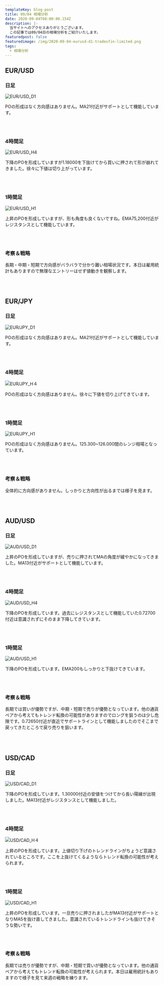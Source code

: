 ```yaml
---
templateKey: blog-post
title: 09/04 相場分析
date: 2020-09-04T08:00:00.154Z
description: |-
  当サイトへのアクセスありがとうございます。
  この記事では09/04日の相場分析をご紹介いたします。
featuredpost: false
featuredimage: /img/2020-09-04-eurusd-d1-tradexfin-limited.png
tags:
  - 相場分析
---
```

## EUR/USD

### 日足

![EUR/USD_D1](/img/2020-09-04-eurusd-d1-tradexfin-limited.png)

POの形成はなく方向感はありません。MA21付近がサポートとして機能しています。

<br>
<br>

### 4時間足

![EUR/USD_H4](/img/2020-09-04-eurusd-h4-tradexfin-limited.png)

下降のPOを形成していますが1.18000を下抜けてから買いに押されて形が崩れてきました。徐々に下値は切り上がっています。

<br>
<br>

### 1時間足

![EUR/USD_H1](/img/2020-09-04-eurusd-h1-tradexfin-limited.png)

上昇のPOを形成していますが、形も角度も良くないですね。EMA75,200付近がレジスタンスとして機能しています。

<br>
<br>

### 考察＆戦略
長期・中期・短期で方向感がバラバラで分かり難い相場状況です。本日は雇用統計もありますので無理なエントリーはせず値動きを観察します。

<br>
<br>

## EUR/JPY

### 日足

![EUR/JPY_D1](/img/2020-09-04-eurjpy-d1-tradexfin-limited.png)

POの形成はなく方向感はありません。MA21付近がサポートとして機能しています。

<br>
<br>

### 4時間足

![EUR/JPY_H４](/img/2020-09-04-eurjpy-h4-tradexfin-limited.png)

POの形成はなく方向感はありません。徐々に下値を切り上げてきています。

<br>
<br>

### 1時間足

![EUR/JPY_H1](/img/2020-09-04-eurjpy-h1-tradexfin-limited.png)

POの形成はなく方向感はありません。125.300~126.000間のレンジ相場となっています。

<br>
<br>

### 考察＆戦略
全体的に方向感がありません。しっかりと方向性が出るまでは様子を見ます。

<br>
<br>

## AUD/USD

### 日足

![AUD/USD_D1](/img/2020-09-04-audusd-d1-tradexfin-limited.png)

上昇のPOを形成していますが、売りに押されてMAの角度が緩やかになってきました。MA13付近がサポートとして機能しています。

<br>
<br>

### 4時間足

![AUD/USD_H4](/img/2020-09-04-audusd-h4-tradexfin-limited.png)

下降のPOを形成しています。過去にレジスタンスとして機能していた0.72700付近は意識されずにそのまま下降してきています。

<br>
<br>

### 1時間足

![AUD/USD_H1](/img/2020-09-04-audusd-h1-tradexfin-limited.png)

下降のPOを形成しています。EMA200もしっかりと下抜けてきています。

<br>
<br>

### 考察＆戦略

長期では買いが優勢ですが、中期・短期で売りが優勢となっています。他の通貨ペアから考えてもトレンド転換の可能性がありますのでロングを狙うのは少し危険です。0.72650付近が直近でサポートラインとして機能しましたのでそこまで戻ってきたところで戻り売りを狙います。

<br>
<br>

## USD/CAD

### 日足

![USD/CAD_D1](/img/2020-09-04-usdcad-d1-tradexfin-limited.png)

下降のPOを形成しています。1.30000付近の安値をつけてから長い陽線が出現しました。MA13付近がレジスタンスとして機能しました。

<br>
<br>

### 4時間足

![USD/CAD_H４](/img/2020-09-04-usdcad-h4-tradexfin-limited.png)

上昇のPOを形成しています。上値切り下げのトレンドラインがちょうど意識されているところです。ここを上抜けてくるようならトレンド転換の可能性が考えられます。

<br>
<br>

### 1時間足

![USD/CAD_H1](/img/2020-09-04-usdcad-h1-tradexfin-limited.png)

上昇のPOを形成しています。一旦売りに押されましたがMA13付近がサポートとなりMA5を抜け直してきました。意識されているトレンドラインも抜けてきそうな勢いです。

<br>
<br>

### 考察＆戦略

長期では売りが優勢ですが、中期・短期で買いが優勢となっています。他の通貨ペアから考えてもトレンド転換の可能性が考えられます。本日は雇用統計もありますので様子を見て来週の戦略を練ります。


